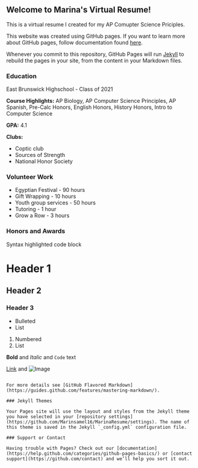 ## Welcome to Marina's Virtual Resume!

This is a virtual resume I created for my AP Comupter Science Priciples. 

This website was created using GitHub pages. If you want to learn more about GitHub pages, follow documentation found [here](https://pages.github.com/).

Whenever you commit to this repository, GitHub Pages will run [Jekyll](https://jekyllrb.com/) to rebuild the pages in your site, from the content in your Markdown files.


### Education

East Brunswick Highschool - Class of 2021

**Course Highlights:** AP Biology, AP Computer Science Principles, AP Spanish, Pre-Calc Honors, English Honors, History Honors, Intro to Computer Science

**GPA:** 4.1 

**Clubs:** 
- Coptic club
- Sources of Strength 
- National Honor Society 



### Volunteer Work 

- Egyptian Festival - 90 hours 
- Gift Wrapping - 10 hours 
- Youth group services - 50 hours 
- Tutoring - 1 hour 
- Grow a Row - 3 hours 

### Honors and Awards


Syntax highlighted code block

# Header 1
## Header 2
### Header 3

- Bulleted
- List

1. Numbered
2. List

**Bold** and _Italic_ and `Code` text

[Link](url) and ![Image](src)
```

For more details see [GitHub Flavored Markdown](https://guides.github.com/features/mastering-markdown/).

### Jekyll Themes

Your Pages site will use the layout and styles from the Jekyll theme you have selected in your [repository settings](https://github.com/Marinsamel16/MarinaResume/settings). The name of this theme is saved in the Jekyll `_config.yml` configuration file.

### Support or Contact

Having trouble with Pages? Check out our [documentation](https://help.github.com/categories/github-pages-basics/) or [contact support](https://github.com/contact) and we’ll help you sort it out.
